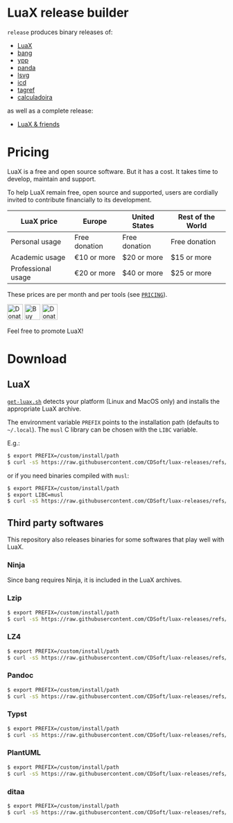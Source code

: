 # LuaX release builder

`release` produces binary releases of:

- [LuaX](https://github.com/cdsoft/luax/releases/latest)
- [bang](https://github.com/cdsoft/bang/releases/latest)
- [ypp](https://github.com/cdsoft/ypp/releases/latest)
- [panda](https://github.com/CDSoft/panda/releases/latest)
- [lsvg](https://github.com/CDSoft/lsvg/releases/latest)
- [icd](https://github.com/CDSoft/icd/releases/latest)
- [tagref](https://github.com/CDSoft/tagref/releases/latest)
- [calculadoira](https://github.com/CDSoft/calculadoira/releases/latest)

as well as a complete release:

- [LuaX & friends](https://github.com/CDSoft/luax-releases/releases/latest)

# Pricing

LuaX is a free and open source software.
But it has a cost. It takes time to develop, maintain and support.

To help LuaX remain free, open source and supported,
users are cordially invited to contribute financially to its development.

| LuaX price         | Europe        | United States | Rest of the World |
| ------------------ | ------------- | ------------- | ----------------- |
| Personal usage     | Free donation | Free donation | Free donation     |
| Academic usage     | €10 or more   | $20 or more   | $15 or more       |
| Professional usage | €20 or more   | $40 or more   | $25 or more       |

These prices are per month and per tools (see [`PRICING`](PRICING)).

<a href='https://liberapay.com/LuaX/donate' target='_blank'><img height='36' style='border:0px;height:36px;' src='https://liberapay.com/assets/widgets/donate.svg' border='0' alt='Donate using Liberapay' /></a>
<a href='https://ko-fi.com/K3K11CD108' target='_blank'><img height='36' style='border:0px;height:36px;' src='https://storage.ko-fi.com/cdn/kofi6.png?v=6' border='0' alt='Buy Me a Coffee at ko-fi.com' /></a>
<a href='https://github.com/sponsors/CDSoft' target='_blank'><img height='36' style='border:0px;height:36px;' src='https://img.shields.io/static/v1?label=Sponsor&message=%E2%9D%A4&logo=GitHub&color=%23fe8e86' border='0' alt='Donate using Github' /></a>

Feel free to promote LuaX!

# Download

## LuaX

[`get-luax.sh`](get-luax.sh) detects your platform (Linux and MacOS only) and installs the appropriate LuaX archive.

The environment variable `PREFIX` points to the installation path (defaults to `~/.local`).
The `musl` C library can be chosen with the `LIBC` variable.

E.g.:

``` sh
$ export PREFIX=/custom/install/path
$ curl -sS https://raw.githubusercontent.com/CDSoft/luax-releases/refs/heads/master/get-luax.sh | sh
```

or if you need binaries compiled with `musl`:

``` sh
$ export PREFIX=/custom/install/path
$ export LIBC=musl
$ curl -sS https://raw.githubusercontent.com/CDSoft/luax-releases/refs/heads/master/get-luax.sh | sh
```

## Third party softwares

This repository also releases binaries for some softwares that play well with LuaX.

### Ninja

Since bang requires Ninja, it is included in the LuaX archives.

### Lzip

``` sh
$ export PREFIX=/custom/install/path
$ curl -sS https://raw.githubusercontent.com/CDSoft/luax-releases/refs/heads/master/get-lzip.sh | sh
```

### LZ4

``` sh
$ export PREFIX=/custom/install/path
$ curl -sS https://raw.githubusercontent.com/CDSoft/luax-releases/refs/heads/master/get-lz4.sh | sh
```

### Pandoc

``` sh
$ export PREFIX=/custom/install/path
$ curl -sS https://raw.githubusercontent.com/CDSoft/luax-releases/refs/heads/master/get-pandoc.sh | sh
```

### Typst

``` sh
$ export PREFIX=/custom/install/path
$ curl -sS https://raw.githubusercontent.com/CDSoft/luax-releases/refs/heads/master/get-typst.sh | sh
```

### PlantUML

``` sh
$ export PREFIX=/custom/install/path
$ curl -sS https://raw.githubusercontent.com/CDSoft/luax-releases/refs/heads/master/get-plantuml.sh | sh
```

### ditaa

``` sh
$ export PREFIX=/custom/install/path
$ curl -sS https://raw.githubusercontent.com/CDSoft/luax-releases/refs/heads/master/get-ditaa.sh | sh
```
